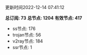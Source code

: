 更新时间2022-12-14 07:41:12

**总订阅: 73**
**总节点: 1204**
**有效节点: 417**
- ss节点: 176
- trojan节点: 56
- v2ray节点: 184
- ssr节点: 1
